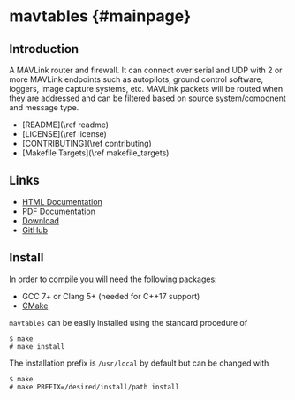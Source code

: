 mavtables {#mainpage}
=====================

## Introduction

A MAVLink router and firewall.  It can connect over serial and UDP with 2 or
more MAVLink endpoints such as autopilots, ground control software, loggers,
image capture systems, etc.  MAVLink packets will be routed when they are
addressed and can be filtered based on source system/component and message type.

* [README](\ref readme)
* [LICENSE](\ref license)
* [CONTRIBUTING](\ref contributing)
* [Makefile Targets](\ref makefile_targets)


## Links

* [HTML Documentation](https://shamuproject.github.io/mavtables)
* [PDF Documentation](mavtables.pdf)
* [Download](https://github.com/shamuproject/mavtables/archive/master.zip)
* [GitHub](https://github.com/shamuproject/mavtables)


## Install

In order to compile you will need the following packages:

* GCC 7+ or Clang 5+ (needed for C++17 support)
* [CMake](https://cmake.org/)

`mavtables` can be easily installed using the standard procedure of
```
$ make
# make install
```
The installation prefix is `/usr/local` by default but can be changed with
```
$ make
# make PREFIX=/desired/install/path install
```
